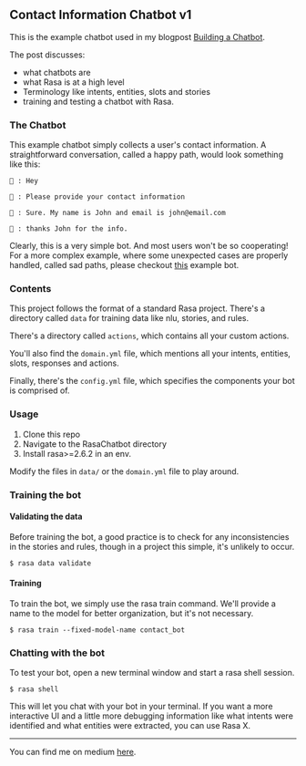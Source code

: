 ## Contact Information Chatbot v1

This is the example chatbot used in my blogpost [Building a Chatbot](https://towardsdatascience.com/building-a-chatbot-with-rasa-3f03ecc5b324).

The post discusses:
* what chatbots are
* what Rasa is at a high level
* Terminology like intents, entities, slots and stories
* training and testing a chatbot with Rasa.

### The Chatbot
This example chatbot simply collects a user's contact information. A straightforward conversation, called a happy path, would look something like this:
```
👨 : Hey

🤖 : Please provide your contact information

👨 : Sure. My name is John and email is john@email.com

🤖 : thanks John for the info.
```
Clearly, this is a very simple bot. And most users won't be so cooperating!
For a more complex example, where some unexpected cases are properly handled, called sad paths, please checkout [this](../RasaChatbot_v2) example bot.

### Contents
This project follows the format of a standard Rasa project. There's a directory called `data` for training data like nlu, stories, and rules.

There's a directory called `actions`, which contains all your custom actions.

You'll also find the `domain.yml` file, which mentions all your intents, entities, slots, responses and actions.

Finally, there's the `config.yml` file, which specifies the components your bot is comprised of.

### Usage
1. Clone this repo
2. Navigate to the RasaChatbot directory
3. Install rasa>=2.6.2 in an env.

Modify the files in `data/` or the `domain.yml` file to play around.

### Training the bot
#### Validating the data
Before training the bot, a good practice is to check for any inconsistencies in the stories and rules, though in a project this simple, it's unlikely to occur.
```
$ rasa data validate
```

#### Training
To train the bot, we simply use the rasa train command. We'll provide a name to the model for better organization, but it's not necessary.
```
$ rasa train --fixed-model-name contact_bot
```

### Chatting with the bot
To test your bot, open a new terminal window and start a rasa shell session.
```
$ rasa shell
```
This will let you chat with your bot in your terminal. If you want a more interactive UI and a little more debugging information like what intents were identified and what entities were extracted, you can use Rasa X.

---

You can find me on medium [here](https://polaris000.medium.com).
